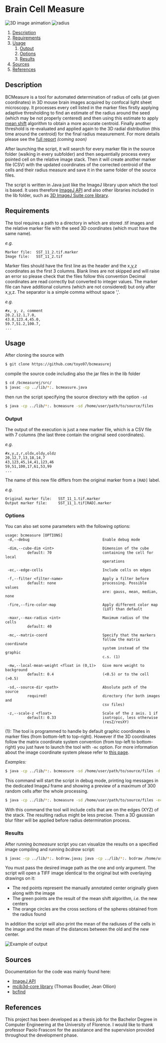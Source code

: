 # Brain Cell Measure

![3D image animation](https://i.imgur.com/bkA2sbJ.gif)
![radius](https://i.imgur.com/leBe7eG.png)

1. [Description](#description)
2. [Requirements](#requirements)
3. [Usage](#usage)
    1. [Output](#output)
    2. [Options](#options)
    3. [Results](#results)
4. [Sources](#sources)
5. [References](#references)

## Description
BCMeasure is a tool for automated determination of radius of cells (at given coordinates) in 3D mouse brain images acquired by 
confocal light sheet microscopy.
It processes every cell listed in the marker files firstly applying adaptive thresholding to find an estimate of the radius 
around the seed (which may be not properly centered) and then using this estimate to apply [mean shift](https://en.wikipedia.org/wiki/Mean_shift)
algorithm to obtain a more accurate centroid. Finally another threshold is re-evaluated and applied again to the 3D radial distribution (this time
around the centroid) for the final radius measurement. For more details please see the [full report](#)
_(coming soon)_

After launching the script, it will search for every marker file in the source folder (walking in every subfolder) and then
sequentially process every pointed cell on the relative image stack. Then it will create another marker file (CSV) with the updated coordinates
of the corrected centroid of the cells and their radius measure and save it in the same folder of the source files.

The script is written in Java just like the ImageJ library upon which the tool is based.
It uses therefore [ImageJ API](https://imagej.nih.gov/ij/developer/api/overview-summary.html) and also other libraries included in the lib folder,
such as [3D ImageJ Suite core library](https://imagejdocu.tudor.lu/doku.php?id=plugin:stacks:3d_ij_suite:start).

## Requirements
The tool requires a path to a directory in which are stored .tif images and the relative marker file with the seed 3D coordinates (which must have the same name).

_e.g._
```
Marker file:  SST_11_2.tif.marker
Image file:   SST_11_2.tif
```
Marker files should have the first line as the header and the x,y,z coordinates as the first 3 columns. Blank lines are not skipped and will raise an error so please check that the files follow this convention
Decimal coordinates are read correctly but converted to integer values.
The marker file can have additional columns (which are not considered) but only after x,y,z.
The separator is a simple comma without space ','.

_e.g._
```
#x, y, z, comment
20.2,12.1,7.0,
43.8,123.4,45.0,
59.7,51.2,100.7,
...
```

## Usage
After cloning the source with
```bash
$ git clone https://github.com/toyo97/bcmeasurej
```
compile the source code including also the jar files in the lib folder
```bash
$ cd /bcmeasurej/src/
$ javac -cp ../lib/*:. bcmeasure.java
```
then run the script specifying the source directory with the option ```-sd```
```bash
$ java -cp ../lib/*:. bcmeasure -sd /home/user/path/to/source/files
```
### Output
The output of the execution is just a new marker file, which is a CSV file with 7 columns (the last three
contain the original seed coordinates).

_e.g._
```
#x,y,z,r,oldx,oldy,oldz
20,12,7,13,18,14,7
43,123,45,14,41,123,46
59,51,100,17,61,53,99
...
```
The name of this new file differs from the original marker from a ``[RAD]`` label.

_e.g._
```
Original marker file:   SST_11_1.tif.marker
Output marker file:     SST_11_1.tif[RAD].marker
```

### Options
You can also set some parameters with the following options:
```
usage: bcmeasure [OPTIONS]
 -d,--debug                                 Enable debug mode
 
 -dim,--cube-dim <int>                      Dimension of the cube
          default: 70                       containing the cell for local
                                            operations
                                            
 -ec,--edge-cells                           Include cells on edges
 
 -f,--filter <filter-name>                  Apply a filter before
          default: none                     processing. Possible values
                                            are: gauss, mean, median, none
                                            
 -fire,--fire-color-map                     Apply different color map
                                            (LUT) than default
                                            
 -maxr,--max-radius <int>                   Maximum radius of the cells
          default: 40
          
 -mc,--matrix-coord                         Specify that the markers
                                            follow the matrix coordinate
                                            system instead of the graphic
                                            c.s. (1)
                                            
 -mw,--local-mean-weight <float in (0,1)>   Give more weight to background
          default: 0.4                      (<0.5) or to the cell (>0.5)
          
 -sd,--source-dir <path>                    Absolute path of the source
          required!                         directory (for both images and
                                            csv files)
                                            
 -z,--scale-z <float>                       Scale of the z axis. 1 if
          default: 0.33                     isotropic, less otherwise
                                            (resZ/resXY)
```
(1): The tool is programmed to handle by default graphic coordinates in marker files (from bottom-left to top-right). However if the 3D coordinates follow the matrix coordinate system convention (from top-left to bottom-right) you just have to launch the tool with ``-mc`` option. For more information about the image coordinate system please refer to [this page](http://support.wolfram.com/kb/25330).

_Examples:_
```bash
$ java -cp ../lib/*:. bcmeasure -sd /home/user/path/to/source/files -d
```
This command will start the script in debug mode, printing log messages in the dedicated ImageJ frame and showing a preview
of a maximum of 300 random cells after the whole processing. 
```bash
$ java -cp ../lib/*:. bcmeasure -sd /home/user/path/to/source/files -ec -f gauss
```
With this command the tool will include cells that are on the edges (XYZ) of the stack. The resulting radius might be less precise.
Then a 3D gaussian blur filter will be applied before radius determination process.

### Results
After running _bcmeasure_ script you can visualize the results on a specified image compiling 
and running _bcdraw_ script:
```bash
$ javac -cp ../lib/*:. bcdraw.java; java -cp ../lib/*:. bcdraw /home/user/path/to/image
```
You must pass the desired image path as the one and only argument.
The script will open a TIFF image identical to the original but with overlaying drawings on it:
+ The red points represent the manually annotated center originally given along with the image
+ The green points are the result of the mean shift algorithm, _i.e._ the new centers
+ The orange circles are the cross sections of the spheres obtained from the radius found

In addition the script will also print the mean of the radiuses of the cells in the image and
the mean of the distances between the old and the new center.

![Example of output](https://i.imgur.com/RhJwzDn.png)

## Sources
Documentation for the code was mainly found here:

- [ImageJ API](https://imagej.nih.gov/ij/developer/api/)
- [mcib3d-core library](https://github.com/mcib3d/mcib3d-core) (Thomas Boudier, Jean Ollion)
- [bcfind](https://github.com/paolo-f/bcfind)

## References
This project has been developed as a thesis job for the Bachelor Degree in Computer Engineering at the University of Florence. I would like to thank professor Paolo Frasconi for the assistance and the supervision provided throughout the development phase.

